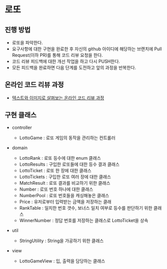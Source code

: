 # 로또
## 진행 방법
* 로또을 파악한다.
* 요구사항에 대한 구현을 완료한 후 자신의 github 아이디에 해당하는 브랜치에 Pull Request(이하 PR)를 통해 코드 리뷰 요청을 한다.
* 코드 리뷰 피드백에 대한 개선 작업을 하고 다시 PUSH한다.
* 모든 피드백을 완료하면 다음 단계를 도전하고 앞의 과정을 반복한다.

## 온라인 코드 리뷰 과정
* [텍스트와 이미지로 살펴보는 온라인 코드 리뷰 과정](https://github.com/next-step/nextstep-docs/tree/master/codereview)

## 구현 클래스
* controller
  * LottoGame : 로또 게임의 동작을 관리하는 컨트롤러
    
* domain
  * LottoRank : 로또 등수에 대한 enum 클래스
  * LottoResults : 구입한 로또들에 대한 등수 결과 클래스
  * LottoTicket : 로또 한 장에 대한 클래스
  * LottoTickets : 구입한 로또 여러 장에 대한 클래스
  * MatchResult : 로또 결과를 비교하기 위한 클래스
  * Number : 로또 번호 하나에 대한 클래스
  * NumberPool : 로또 번호들을 캐싱해놓은 클래스
  * Price : 유저로부터 입력받는 금액을 저장하는 클래  
  * RankTable : 일치한 번호 갯수, 보너스 일치 여부로 등수를 판단하기 위한 클래스
  * WinnerNumber : 정답 번호를 저장하는 클래스로 LottoTicket을 상속
* util
  * StringUtility : String을 가공하기 위한 클래스
* view
  * LottoGameView : 입, 출력을 담당하는 클래스

